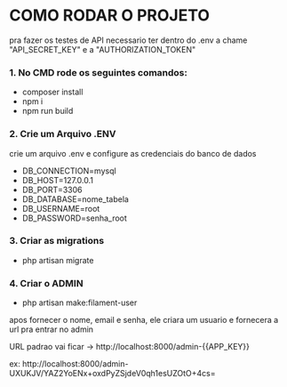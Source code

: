 # COMO RODAR O PROJETO

pra fazer os testes de API necessario ter dentro do .env a chame "API_SECRET_KEY" e a "AUTHORIZATION_TOKEN"

### 1. No CMD rode os seguintes comandos:

-   composer install
-   npm i
-   npm run build

### 2. Crie um Arquivo .ENV

crie um arquivo .env e configure as credenciais do banco de dados

-   DB_CONNECTION=mysql
-   DB_HOST=127.0.0.1
-   DB_PORT=3306
-   DB_DATABASE=nome_tabela
-   DB_USERNAME=root
-   DB_PASSWORD=senha_root

### 3. Criar as migrations

-   php artisan migrate

### 4. Criar o ADMIN

-   php artisan make:filament-user

apos fornecer o nome, email e senha, ele criara um usuario e fornecera a url pra entrar no admin

URL padrao vai ficar -> http://localhost:8000/admin-{{APP_KEY}}

ex: http://localhost:8000/admin-UXUKJV/YAZ2YoENx+oxdPyZSjdeV0qh1esUZOtO+4cs=
